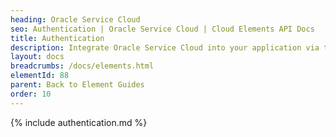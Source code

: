 ```yaml
---
heading: Oracle Service Cloud
seo: Authentication | Oracle Service Cloud | Cloud Elements API Docs
title: Authentication
description: Integrate Oracle Service Cloud into your application via the Cloud Elements APIs.
layout: docs
breadcrumbs: /docs/elements.html
elementId: 88
parent: Back to Element Guides
order: 10
---
```


{% include authentication.md %}
